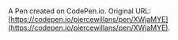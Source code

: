 # 

A Pen created on CodePen.io. Original URL: [https://codepen.io/piercewillans/pen/XWjaMYE](https://codepen.io/piercewillans/pen/XWjaMYE).

